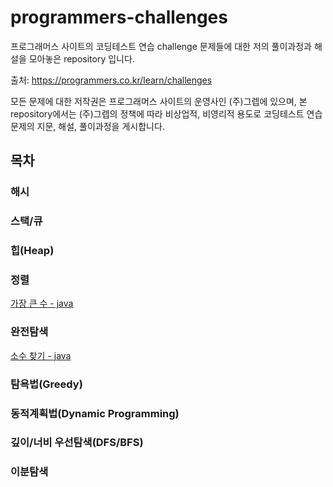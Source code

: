 # programmers-challenges
프로그래머스 사이트의 코딩테스트 연습 challenge 문제들에 대한 저의 풀이과정과 해설을 모아놓은 repository 입니다.

출처: https://programmers.co.kr/learn/challenges

모든 문제에 대한 저작권은 프로그래머스 사이트의 운영사인 (주)그렙에 있으며, 본 repository에서는 (주)그렙의 정책에 따라 비상업적, 비영리적 용도로 코딩테스트 연습문제의 지문, 해설, 풀이과정을 게시합니다.

## 목차

### 해시

### 스택/큐

### 힙(Heap)

### 정렬

[가장 큰 수 - java](docs/sorting/biggest-number-java.md)

### 완전탐색

[소수 찾기 - java](docs/brute-force/finding-rpimes-java.md)

### 탐욕법(Greedy)

### 동적계획법(Dynamic Programming)

### 깊이/너비 우선탐색(DFS/BFS)

### 이분탐색
